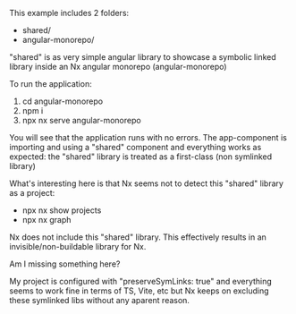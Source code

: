 This example includes 2 folders: 

- shared/
- angular-monorepo/

"shared" is as very simple angular library to showcase a symbolic linked library inside an Nx angular monorepo (angular-monorepo)

To run the application:

1) cd angular-monorepo
2) npm i
3) npx nx serve angular-monorepo

You will see that the application runs with no errors. The app-component is importing and using a "shared" component and everything works as expected: the "shared" library is treated as a first-class (non symlinked library)

What's interesting here is that Nx seems not to detect this "shared" library as a project: 

- npx nx show projects
- npx nx graph

Nx does not include this "shared" library. This effectively results in an invisible/non-buildable library for Nx.

Am I missing something here? 

My project is configured with "preserveSymLinks: true" and everything seems to work fine in terms of TS, Vite, etc but Nx keeps on excluding these symlinked libs without any aparent reason.

